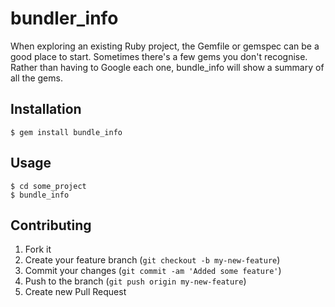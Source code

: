 # bundler_info

When exploring an existing Ruby project, the Gemfile or gemspec can be a good place to start. Sometimes there's a few gems you don't recognise. Rather than having to Google each one, bundle_info will show a summary of all the gems.

## Installation

    $ gem install bundle_info

## Usage

	$ cd some_project
	$ bundle_info

## Contributing

1. Fork it
2. Create your feature branch (`git checkout -b my-new-feature`)
3. Commit your changes (`git commit -am 'Added some feature'`)
4. Push to the branch (`git push origin my-new-feature`)
5. Create new Pull Request
